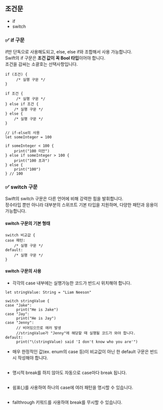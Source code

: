 ## 조건문
* if
* switch

### ✅ if 구문
if만 단독으로 사용해도되고, else, else if와 조합해서 사용 가능합니다.  
Swift의 if 구문은 **조건 값이 꼭 Bool 타입**이어야 합니다.  
조건을 감싸는 소괄호는 선택사항입니다.

~~~Swift~~~
if (조건) {
     /* 실행 구문 */
}

if 조건 {
     /* 실행 구문 */
} else if 조건 {
    /* 실행 구문 */
} else {
    /* 실행 구문 */
}
~~~
~~~Swift~~~
// if-else의 사용
let someInteger = 100

if someInteger < 100 {
    print("100 미만")
} else if someInteger > 100 {
    print("100 초과")
} else {
    print("100")
} // 100
~~~

### ✅ switch 구문
Swift의 switch 구문은 다른 언어에 비해 강력한 힘을 발휘합니다.  
정수타입 뿐만 아니라 대부분의 스위프트 기본 타입을 지원하며, 다양한 패턴과 응용이 가능합니다.  

#### switch 구문의 기본 형태
~~~Swift~~~
switch 비교값 {
case 패턴:
    /* 실행 구문 */
default:
    /* 실행 구문 */
}
~~~

#### switch 구문의 사용

* 각각의 case 내부에는 실행가능한 코드가 반드시 위치해야 합니다.
~~~Swift~~~
let stringValue: String = "Liam Neeson"

switch stringValue {
case "Jake":
     print("He is Jake")
case "Jay":
     print("He is Jay")
case "Jenny":
     // 비어있으므로 에러 발생
     //stringValue가 "Jenny"에 해당할 때 실행될 코드가 와야 합니다.
default:
     print("\(stringValue) said 'I don't know who you are'")
~~~

* 매우 한정적인 값(ex. enum의 case 등)이 비교값이 아닌 한 default 구문은 반드시 작성해야 합니다.
~~~Swift~~~
~~~

* 명시적 break를 하지 않아도 자동으로 case마다 break 됩니다.
~~~Swift~~~
~~~

* 쉼표(,)를 사용하여 하나의 case에 여러 패턴을 명시할 수 있습니다.
~~~Swift~~~
~~~

* fallthrough 키워드를 사용하여 break를 무시할 수 있습니다.
~~~Swift~~~
~~~

